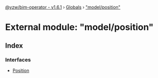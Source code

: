 [@yzw/bim-operator - v1.6.1](../README.md) › [Globals](../globals.md) › ["model/position"](_model_position_.md)

# External module: "model/position"

## Index

### Interfaces

* [Position](../interfaces/_model_position_.position.md)
